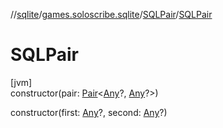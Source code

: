 //[sqlite](../../../index.md)/[games.soloscribe.sqlite](../index.md)/[SQLPair](index.md)/[SQLPair](-s-q-l-pair.md)

# SQLPair

[jvm]\
constructor(pair: [Pair](https://kotlinlang.org/api/core/kotlin-stdlib/kotlin/-pair/index.html)&lt;[Any](https://kotlinlang.org/api/core/kotlin-stdlib/kotlin/-any/index.html)?, [Any](https://kotlinlang.org/api/core/kotlin-stdlib/kotlin/-any/index.html)?&gt;)

constructor(first: [Any](https://kotlinlang.org/api/core/kotlin-stdlib/kotlin/-any/index.html)?, second: [Any](https://kotlinlang.org/api/core/kotlin-stdlib/kotlin/-any/index.html)?)